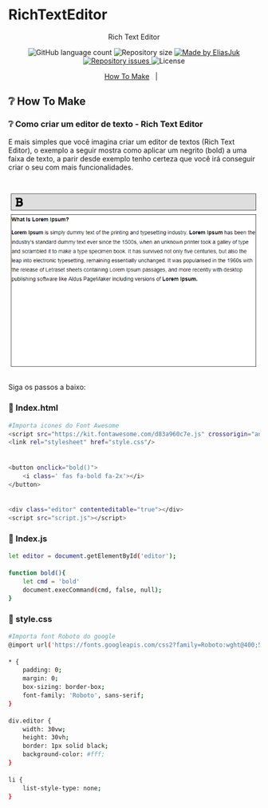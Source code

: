 # RichTextEditor
<p align="center">
    Rich Text Editor
</p>

<p align="center">
  <img alt="GitHub language count" src="https://img.shields.io/github/languages/count/EliasJuk/RichTextEditor">	
  <img alt="Repository size" src="https://img.shields.io/github/repo-size/EliasJuk/RichTextEditor">
	
  <a href="https://www.linkedin.com/in/eliaspjuk/">
    <img alt="Made by EliasJuk" src="https://img.shields.io/badge/made%20by-EliasJuk-%2304D361">
  </a>
  
  
  <a href="https://github.com/EliasJuk/RichTextEditor/issues">
    <img alt="Repository issues" src="https://img.shields.io/github/issues/EliasJuk/RichTextEditor">
  </a>
  
  <img alt="License" src="https://img.shields.io/badge/license-MIT-brightgreen"> 
<p>

<p align="center">
  <a href="#-How-To-Make">How To Make</a>&nbsp;&nbsp;&nbsp;|&nbsp;&nbsp;&nbsp;
</p>


## ❔ How To Make

### ❔ Como criar um editor de texto - Rich Text Editor

<p>E mais simples que você imagina criar um editor de textos (Rich Text Editor), o exemplo a seguir mostra como aplicar um negrito (bold) a uma faixa de texto, a parir desde exemplo tenho certeza que você irá conseguir criar o seu com mais funcionalidades.</p>

<h1 align="center">
    <img alt="bold" title="#bold" src="readme/bold.png"/>
</h1>

Siga os passos a baixo:


### 📝 Index.html
```bash
#Importa icones do Font Awesome
<script src="https://kit.fontawesome.com/d83a960c7e.js" crossorigin="anonymous"></script>
<link rel="stylesheet" href="style.css"/>


<button onclick="bold()">
    <i class=' fas fa-bold fa-2x'></i>
</button>


<div class="editor" contenteditable="true"></div>
<script src="script.js"></script>
```

### 📝 Index.js

```bash
let editor = document.getElementById('editor');

function bold(){
	let cmd = 'bold'
	document.execCommand(cmd, false, null);		
}
```

### 📝 style.css

```bash
#Importa font Roboto do google
@import url('https://fonts.googleapis.com/css2?family=Roboto:wght@400;500;700&display=swap');

* {
    padding: 0;
    margin: 0;
    box-sizing: border-box;
    font-family: 'Roboto', sans-serif;
}

div.editor {
    width: 30vw;
    height: 30vh;
    border: 1px solid black;
    background-color: #fff;
}

li {
    list-style-type: none;
}
```